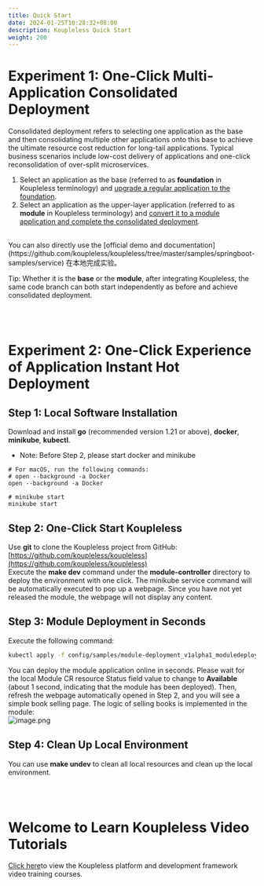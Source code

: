 ```yaml
---
title: Quick Start
date: 2024-01-25T10:28:32+08:00
description: Koupleless Quick Start
weight: 200
---
```


# Experiment 1: One-Click Multi-Application Consolidated Deployment

Consolidated deployment refers to selecting one application as the base and then consolidating multiple other applications onto this base to achieve the ultimate resource cost reduction for long-tail applications. Typical business scenarios include low-cost delivery of applications and one-click reconsolidation of over-split microservices.

1. Select an application as the base (referred to as **foundation** in Koupleless terminology) and [upgrade a regular application to the foundation](/docs/tutorials/base-create/springboot-and-sofaboot/).
2. Select an application as the upper-layer application (referred to as **module** in Koupleless terminology) and [convert it to a module application and complete the consolidated deployment](/docs/tutorials/module-create/springboot-and-sofaboot/).
<br/>
You can also directly use the [official demo and documentation](https://github.com/koupleless/koupleless/tree/master/samples/springboot-samples/service) 在本地完成实验。 

Tip: Whether it is the **base** or the **module**, after integrating Koupleless, the same code branch can both start independently as before and achieve consolidated deployment.

<br/>
<br/>


# Experiment 2: One-Click Experience of Application Instant Hot Deployment

## Step 1: Local Software Installation
Download and install **go** (recommended version 1.21 or above), **docker**, **minikube**, **kubectl**.
- Note: Before Step 2, please start docker and minikube
```shell
# For macOS, run the following commands:
# open --background -a Docker
open --background -a Docker

# minikube start
minikube start
```

## Step 2: One-Click Start Koupleless
Use **git** to clone the Koupleless project from GitHub: [https://github.com/koupleless/koupleless](https://github.com/koupleless/koupleless) <br />Execute the **make dev** command under the **module-controller** directory to deploy the environment with one click. The minikube service command will be automatically executed to pop up a webpage. Since you have not yet released the module, the webpage will not display any content.

## Step 3: Module Deployment in Seconds
Execute the following command:
```bash
kubectl apply -f config/samples/module-deployment_v1alpha1_moduledeployment_provider.yaml
```
You can deploy the module application online in seconds. Please wait for the local Module CR resource Status field value to change to **Available** (about 1 second, indicating that the module has been deployed). Then, refresh the webpage automatically opened in Step 2, and you will see a simple book selling page. The logic of selling books is implemented in the module: <br />![image.png](https://intranetproxy.alipay.com/skylark/lark/0/2023/png/671/1694161452232-15aec134-3b2a-491f-9295-0c5f8f7341af.png#clientId=ue383ca9b-aa63-4&from=paste&height=443&id=ub3eb7eb8&originHeight=1318&originWidth=1626&originalType=binary&ratio=2&rotation=0&showTitle=false&size=168110&status=done&style=none&taskId=u07f60163-67e4-42fa-bc41-76e43a09c1f&title=&width=546)

## Step 4: Clean Up Local Environment
You can use **make undev** to clean all local resources and clean up the local environment.

<br/>
<br/>

# Welcome to Learn Koupleless Video Tutorials

[Click here](/docs/video-training/)to view the Koupleless platform and development framework video training courses.
